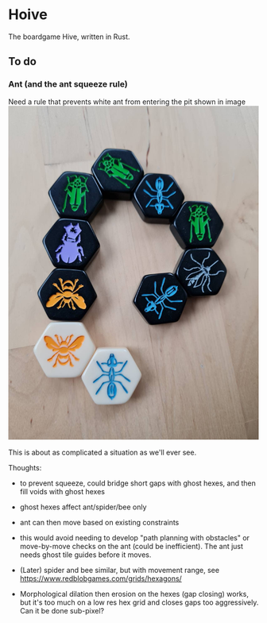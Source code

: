 # Hoive
The boardgame Hive, written in Rust.

## To do

### Ant (and the ant squeeze rule)

Need a rule that prevents white ant from entering the pit shown in image
![ant squeeze](/reference/ant_squeeze.jpeg "ant squeeze")

This is about as complicated a situation as we'll ever see.

Thoughts:

* to prevent squeeze, could bridge short gaps with ghost hexes, and then fill voids with ghost hexes
* ghost hexes affect ant/spider/bee only
* ant can then move based on existing constraints
* this would avoid needing to develop "path planning with obstacles" or move-by-move checks on the ant (could be inefficient). The ant just needs ghost tile guides before it moves.
* (Later) spider and bee similar, but with movement range, see https://www.redblobgames.com/grids/hexagons/

* Morphological dilation then erosion on the hexes (gap closing) works, but it's too much on a low res hex grid and closes gaps too aggressively. Can it be done sub-pixel?
